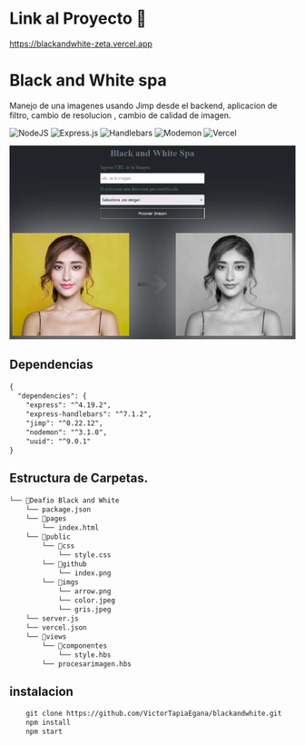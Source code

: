
# Link al Proyecto 🚀

https://blackandwhite-zeta.vercel.app


# Black and White spa

Manejo de una imagenes usando Jimp desde el backend, aplicacion de filtro, cambio de resolucion , cambio de calidad de imagen.  

![NodeJS](https://img.shields.io/badge/node.js-6DA55F?style=for-the-badge&logo=node.js&logoColor=white)
![Express.js](https://img.shields.io/badge/express.js-%23404d59.svg?style=for-the-badge&logo=express&logoColor=%2361DAFB)
![Handlebars]( https://img.shields.io/badge/Handlebars.js-000000.svg?style=for-the-badge&logo=handlebarsdotjs&logoColor=white)
![Modemon](https://img.shields.io/badge/Nodemon-76D04B.svg?style=for-the-badge&logo=Nodemon&logoColor=white)
![Vercel](https://img.shields.io/badge/Vercel-000000.svg?style=for-the-badge&logo=Vercel&logoColor=white)







![portada](https://raw.githubusercontent.com/VictorTapiaEgana/blackandwhite/master/public/github/index.png)
## Dependencias

```
{
  "dependencies": {
    "express": "^4.19.2",
    "express-handlebars": "^7.1.2",
    "jimp": "^0.22.12",
    "nodemon": "^3.1.0",
    "uuid": "^9.0.1"
}
```


## Estructura de Carpetas.

```
└── 📁Deafio Black and White    
    └── package.json
    └── 📁pages
        └── index.html
    └── 📁public
        └── 📁css
            └── style.css
        └── 📁github
            └── index.png
        └── 📁imgs
            └── arrow.png
            └── color.jpeg
            └── gris.jpeg    
    └── server.js    
    └── vercel.json
    └── 📁views
        └── 📁componentes
            └── style.hbs
        └── procesarimagen.hbs
```

## instalacion

```
    git clone https://github.com/VictorTapiaEgana/blackandwhite.git
    npm install
    npm start

```